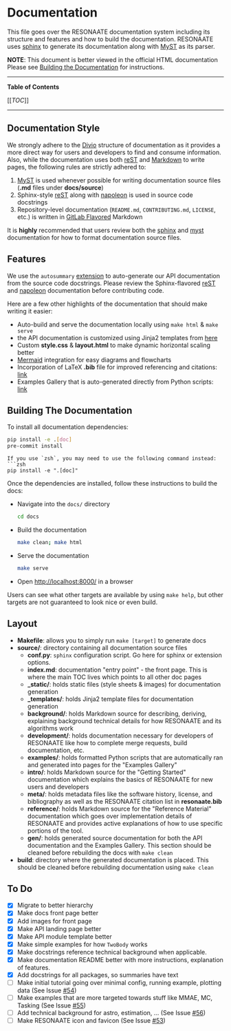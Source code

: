 # Documentation

This file goes over the RESONAATE documentation system including its structure and features and how to build the documentation.
RESONAATE uses [sphinx](https://www.sphinx-doc.org/en/master/index.html) to generate its documentation along with [MyST](https://myst-parser.readthedocs.io/en/latest/index.html) as its parser.

**NOTE**: This document is better viewed in the official HTML documentation
Please see [Building the Documentation](#building-the-documentation) for instructions.

______________________________________________________________________

<!-- START TOC -->

<!-- TOC Formatted for GitLab -->

**Table of Contents**

\[\[_TOC_\]\]

<!-- END TOC -->

______________________________________________________________________

## Documentation Style

We strongly adhere to the [Divio] structure of documentation as it provides a more direct way for users and developers to find and consume information.
Also, while the documentation uses both [reST][rest-docs] and [Markdown][commonmark] to write pages, the following rules are strictly adhered to:

1. [MyST][myst-docs] is used whenever possible for writing documentation source files (**.md** files under **docs/source**)
1. Sphinx-style [reST][sphinx-rest] along with [napoleon] is used in source code docstrings
1. Repository-level documentation (`README.md`, `CONTRIBUTING.md`, `LICENSE`, etc.) is written in [GitLab Flavored][glfm] Markdown

It is **highly** recommended that users review both the [sphinx][sphinx-docs] and [myst][myst-docs] documentation for how to format documentation source files.

## Features

We use the `autosummary` [extension][autosummary] to auto-generate our API documentation from the source code docstrings.
Please review the Sphinx-flavored [reST][sphinx-rest] and [napoleon] documentation before contributing code.

Here are a few other highlights of the documentation that should make writing it easier:

- Auto-build and serve the documentation locally using `make html` & `make serve`
- the API documentation is customized using Jinja2 templates from [here][jinja2-template]
- Custom **style.css** & **layout.html** to make dynamic horizontal scaling better
- [Mermaid] integration for easy diagrams and flowcharts
- Incorporation of LaTeX **.bib** file for improved referencing and citations: [link][sphinx-bib]
- Examples Gallery that is auto-generated directly from Python scripts: [link][sphinx-gallery]

## Building The Documentation

To install all documentation dependencies:

```bash
pip install -e .[doc]
pre-commit install
```

````{note}
If you use `zsh`, you may need to use the following command instead:
```zsh
pip install -e ".[doc]"
````

Once the dependencies are installed, follow these instructions to build the docs:

- Navigate into the `docs/` directory

  ```bash
  cd docs
  ```

- Build the documentation

  ```bash
  make clean; make html
  ```

- Serve the documentation

  ```bash
  make serve
  ```

- Open [http://localhost:8000/](http://localhost:8000/) in a browser

Users can see what other targets are available by using `make help`, but other targets are not guaranteed to look nice or even build.

## Layout

- **Makefile**: allows you to simply run `make [target]` to generate docs
- **source/**: directory containing all documentation source files
  - **conf.py**: `sphinx` configuration script. Go here for sphinx or extension options.
  - **index.md**: documentation "entry point" - the front page. This is where the main TOC lives which points to all other doc pages
  - **\_static/**: holds static files (style sheets & images) for documentation generation
  - **\_templates/**: holds Jinja2 template files for documentation generation
  - **background/**: holds Markdown source for describing, deriving, explaining background technical details for how RESONAATE and its algorithms work
  - **development/**: holds documentation necessary for developers of RESONAATE like how to complete merge requests, build documentation, etc.
  - **examples/**: holds formatted Python scripts that are automatically ran and generated into pages for the "Examples Gallery"
  - **intro/**: holds Markdown source for the "Getting Started" documentation which explains the basics of RESONAATE for new users and developers
  - **meta/**: holds metadata files like the software history, license, and bibliography as well as the RESONAATE citation list in **resonaate.bib**
  - **reference/**: holds Markdown source for the "Reference Material" documentation which goes over implementation details of RESONAATE and provides active explanations of how to use specific portions of the tool.
  - **gen/**: holds generated source documentation for both the API documentation and the Examples Gallery. This section should be cleaned before rebuilding the docs with `make clean`
- **build**: directory where the generated documentation is placed. This should be cleaned before rebuilding documentation using `make clean`

## To Do

- [x] Migrate to better hierarchy
- [x] Make docs front page better
- [x] Add images for front page
- [x] Make API landing page better
- [x] Make API module template better
- [x] Make simple examples for how `TwoBody` works
- [x] Make docstrings reference technical background when applicable.
- [x] Make documentation README better with more instructions, explanation of features.
- [x] Add docstrings for all packages, so summaries have text
- [ ] Make initial tutorial going over minimal config, running example, plotting data (See Issue [#54])
- [ ] Make examples that are more targeted towards stuff like MMAE, MC, Tasking (See Issue [#55])
- [ ] Add technical background for astro, estimation, ... (See Issue [#56])
- [ ] Make RESONAATE icon and favicon (See Issue [#53])

[#53]: https://code.vt.edu/space-research/resonaate/resonaate/-/issues/53
[#54]: https://code.vt.edu/space-research/resonaate/resonaate/-/issues/54
[#55]: https://code.vt.edu/space-research/resonaate/resonaate/-/issues/55
[#56]: https://code.vt.edu/space-research/resonaate/resonaate/-/issues/56
[autosummary]: https://www.sphinx-doc.org/en/master/usage/extensions/autosummary.html
[commonmark]: https://commonmark.org/help/
[divio]: https://documentation.divio.com/introduction/
[glfm]: https://docs.gitlab.com/ee/user/markdown.html
[jinja2-template]: https://stackoverflow.com/a/62613202
[mermaid]: https://mermaid-js.github.io/mermaid
[myst-docs]: https://myst-parser.readthedocs.io/en/latest/index.html
[napoleon]: https://www.sphinx-doc.org/en/master/usage/extensions/napoleon.html
[rest-docs]: https://docutils.sourceforge.io/docs/ref/rst/restructuredtext.html
[sphinx-bib]: https://sphinxcontrib-bibtex.readthedocs.io/en/latest/index.html
[sphinx-docs]: https://www.sphinx-doc.org/en/master/index.html
[sphinx-gallery]: https://sphinx-gallery.github.io/stable/index.html
[sphinx-rest]: https://www.sphinx-doc.org/en/master/usage/restructuredtext/index.html
